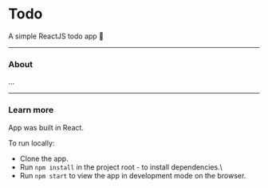 # Todo

A simple ReactJS todo app 📝

---

### About

...

---

### Learn more

App was built in React.

To run locally:

- Clone the app.
- Run `npm install` in the project root - to install dependencies.\
- Run `npm start` to view the app in development mode on the browser.
